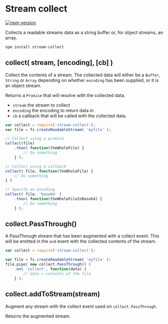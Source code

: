 # Stream collect

[![npm version](https://badge.fury.io/js/stream-collect.svg)](http://badge.fury.io/js/stream-collect)

Collects a readable streams data as a string buffer or, for object streams, an array.

```bash
npm install stream-collect
```

## collect( stream, [encoding], [cb] )

Collect the contents of a stream.  The collected data will either be a `Buffer`, `String` or `Array` depending on whether `encoding` has been supplied, or it is an object stream.

Returns a `Promise` that will resolve with the collected data.

* `stream` the stream to collect
* `encoding` the encoding to return data in
* `cb` a callback that will be called with the collected data. 


```js
var collect = require('stream-collect');	
var file = fs.createReadableStream( 'myfile' );

// Collect using a promise
collect(file)
	.then( function(theWholeFile) {
		// Do something
	} );

// Collect using a callback
collect( file, function(theWholeFile) {
	// Do something
} )

// Specify an encoding
collect( file, 'base64' )
	.then( function(theWholeFileInBase64) {
		// Do something
	} );
```

## collect.PassThrough()

A PassThrough stream that has been augmented with a collect event.  This will be emitted in the `end` event with the collected contents of the stream.

```js
var collect = require('stream-collect');

var file = fs.createReadableStream( 'myfile' );
file.pipe( new collect.PassThrough() )
	.on( 'collect', function(data) {
		// data = contents of the file
	} );
```

## collect.addToStream(stream)

Augment any stream with the collect event used on `collect.PassThrough`.

Returns the augmented stream.
